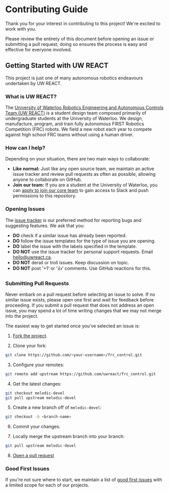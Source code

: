 # Contributing Guide

Thank you for your interest in contributing to this project! We're excited to work with you.

Please review the entirety of this document before opening an issue or submitting a pull request; doing so ensures the process is easy and effective for everyone involved.

## Getting Started with UW REACT

This project is just one of many autonomous robotics endeavours undertaken by UW REACT.

### What is UW REACT?

The [University of Waterloo Robotics Engineering and Autonomous Controls Team (UW REACT)](https://uwreact.ca) is a student design team composed primarily of undergraduate students at the University of Waterloo. We design, manufacture, program, and train fully autonomous FIRST Robotics Competition (FRC) robots. We field a new robot each year to compete against high school FRC teams without using a human driver.

### How can I help?

Depending on your situation, there are two main ways to collaborate:

- **Like normal:** Just like any open source team, we maintain an active issue tracker and review pull requests as often as possible, allowing anyone to collaborate on GitHub.
- **Join our team:** If you are a student at the University of Waterloo, you can [apply to join our core team](https://uwreact.ca/apply) to gain access to Slack and push permissions to this repository.

### Opening Issues

The [issue tracker](https://github.com/uwreact/frc_control/issues) is our preferred method for reporting bugs and suggesting features. We ask that you:

- **DO** check if a similar issue has already been reported.
- **DO** follow the issue templates for the type of issue you are opening.
- **DO** label the issue with the labels specified in the template.
- **DO NOT** use the issue tracker for personal support requests. Email [hello@uwreact.ca](mailto:hello@uwreact.ca).
- **DO NOT** derail or troll issues. Keep discussion on topic.
- **DO NOT** post '+1' or '👍' comments. Use GitHub reactions for this.

### Submitting Pull Requests

Never embark on a pull request before selecting an issue to solve. If no similar issue exists, please open one first and wait for feedback before proceeding. If you submit a pull request that does not address an open issue, you may spend a lot of time writing changes that we may not merge into the project.

The easiest way to get started once you've selected an issue is:

1. [Fork the project](https://help.github.com/articles/fork-a-repo/).

2. Clone your fork:

```bash
git clone https://github.com/<your-username>/frc_control.git
```

3. Configure your remotes:

```bash
git remote add upstream https://github.com/uwreact/frc_control.git
```

4. Get the latest changes:

```bash
git checkout melodic-devel
git pull upstream melodic-devel
```

5. Create a new branch off of `melodic-devel`:

```bash
git checkout -b <branch-name>
```

6. Commit your changes.

7. Locally merge the upstream branch into your branch:

```bash
git pull upstream melodic-devel
```

8. [Open a pull request](https://help.github.com/articles/about-pull-requests/)

### Good First Issues

If you're not sure where to start, we maintain a list of [good first issues](https://github.com/uwreact/frc_control/labels/good%20first%20issue) with a limited scope for each of our projects.